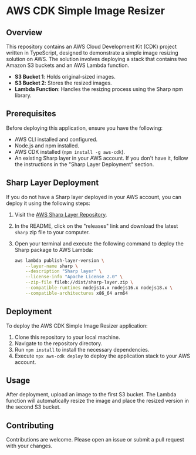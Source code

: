 # AWS CDK Simple Image Resizer

## Overview

This repository contains an AWS Cloud Development Kit (CDK) project written in TypeScript, designed to demonstrate a simple image resizing solution on AWS. The solution involves deploying a stack that contains two Amazon S3 buckets and an AWS Lambda function.

- **S3 Bucket 1**: Holds original-sized images.
- **S3 Bucket 2**: Stores the resized images.
- **Lambda Function**: Handles the resizing process using the Sharp npm library.

## Prerequisites

Before deploying this application, ensure you have the following:

- AWS CLI installed and configured.
- Node.js and npm installed.
- AWS CDK installed (`npm install -g aws-cdk`).
- An existing Sharp layer in your AWS account. If you don't have it, follow the instructions in the "Sharp Layer Deployment" section.

## Sharp Layer Deployment

If you do not have a Sharp layer deployed in your AWS account, you can deploy it using the following steps:

1. Visit the [AWS Sharp Layer Repository](https://github.com/Umkus/lambda-layer-sharp).
2. In the README, click on the "releases" link and download the latest `sharp` zip file to your computer.
3. Open your terminal and execute the following command to deploy the Sharp package to AWS Lambda:

   ```sh
   aws lambda publish-layer-version \
       --layer-name sharp \
       --description "Sharp layer" \
       --license-info "Apache License 2.0" \
       --zip-file fileb://dist/sharp-layer.zip \
       --compatible-runtimes nodejs14.x nodejs16.x nodejs18.x \
       --compatible-architectures x86_64 arm64
   ```

## Deployment

To deploy the AWS CDK Simple Image Resizer application:

1. Clone this repository to your local machine.
2. Navigate to the repository directory.
3. Run `npm install` to install the necessary dependencies.
4. Execute `npx aws-cdk deploy` to deploy the application stack to your AWS account.

## Usage

After deployment, upload an image to the first S3 bucket. The Lambda function will automatically resize the image and place the resized version in the second S3 bucket.

## Contributing

Contributions are welcome. Please open an issue or submit a pull request with your changes.
